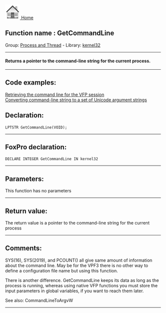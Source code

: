 [<img src="../../images/home.png"> Home ](https://github.com/VFPX/Win32API)  

## Function name : GetCommandLine
Group: [Process and Thread](../../functions_group.md#Process_and_Thread)  -  Library: [kernel32](../../Libraries.md#kernel32)  
***  


#### Returns a pointer to the command-line string for the current process.
***  


## Code examples:
[Retrieving the command line for the VFP session](../../samples/sample_051.md)  
[Converting command-line string to a set of Unicode argument strings](../../samples/sample_212.md)  

## Declaration:
```foxpro  
LPTSTR GetCommandLine(VOID);  
```  
***  


## FoxPro declaration:
```foxpro  
DECLARE INTEGER GetCommandLine IN kernel32  
```  
***  


## Parameters:
This function has no parameters  
***  


## Return value:
The return value is a pointer to the command-line string for the current process  
***  


## Comments:
SYS(16), SYS(2019), and PCOUNT() all give same amount of information about the command line. May be for the VPF3 there is no other way to define a configuration file name but using this function.  
  
There is another difference. GetCommandLine keeps its data as long as the process is running, whereas using native VFP functions you must store the input parameters in global variables, if you want to reach them later.  
  
See also: CommandLineToArgvW   
  
***  

